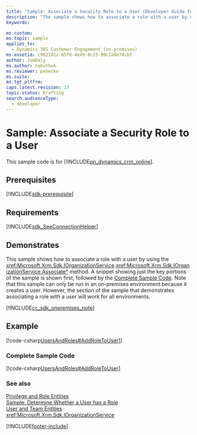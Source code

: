 ```yaml
---
title: "Sample: Associate a Security Role to a User (Developer Guide for Dynamics 365 Customer Engagement) | MicrosoftDocs"
description: "The sample shows how to associate a role with a user by using the IOrganizationService.EntityReferenceCollection) method."
keywords: 

ms.custom: 
ms.topic: sample
applies_to: 
  - Dynamics 365 Customer Engagement (on-premises)
ms.assetid: c962101c-65f0-4e49-8c23-99c2a9e7dcbf
author: JimDaly
ms.author: nabuthuk
ms.reviewer: pehecke
ms.suite: 
ms.tgt_pltfrm: 
caps.latest.revision: 17
topic-status: Drafting
search.audienceType: 
  - developer
---
```


# Sample: Associate a Security Role to a User

This sample code is for [!INCLUDE[pn_dynamics_crm_online](../includes/pn-dynamics-crm-online.md)].

## Prerequisites
[!INCLUDE[sdk-prerequisite](../includes/sdk-prerequisite.md)]
  
## Requirements  
[!INCLUDE[sdk_SeeConnectionHelper](../includes/sdk-seeconnectionhelper.md)]
  
## Demonstrates  

 This sample shows how to associate a role with a user by using the <xref:Microsoft.Xrm.Sdk.IOrganizationService>.<xref:Microsoft.Xrm.Sdk.IOrganizationService.Associate*> method. A snippet showing just the key portions of the sample is shown first, followed by the [Complete Sample Code](sample-create-on-premises-user.md#complete_sample). Note that this sample can only be run in an on-premises environment because it creates a user. However, the section of the sample that demonstrates associating a role with a user will work for all environments.  
  
[!INCLUDE[cc_sdk_onpremises_note](../includes/cc-sdk-onpremises-note.md)] 
## Example  
 [!code-csharp[UsersAndRoles#AddRoleToUser1](../snippets/csharp/CRMV8/usersandroles/cs/addroletouser1.cs#addroletouser1)]  
  
<a name="complete_sample"></a>   
### Complete Sample Code  
 [!code-csharp[UsersAndRoles#AddRoleToUser](../snippets/csharp/CRMV8/usersandroles/cs/addroletouser.cs#addroletouser)]  
  
### See also  
 [Privilege and Role Entities](privilege-role-entities.md)   
 [Sample: Determine Whether a User has a Role](sample-determine-user-role.md)   
 [User and Team Entities](user-team-entities.md)   
<xref:Microsoft.Xrm.Sdk.IOrganizationService>   
   


[!INCLUDE[footer-include](../../../includes/footer-banner.md)]
